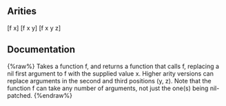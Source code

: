 ## Arities
[f x]
[f x y]
[f x y z]

## Documentation
{%raw%}
Takes a function f, and returns a function that calls f, replacing
  a nil first argument to f with the supplied value x. Higher arity
  versions can replace arguments in the second and third
  positions (y, z). Note that the function f can take any number of
  arguments, not just the one(s) being nil-patched.
{%endraw%}
